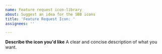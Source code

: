 ```yaml
---
name: Feature request icon-library
about: Suggest an idea for the SBB icons
title: 'Feature Request Icon: '
assignees: ''

---
```


**Describe the icon you'd like**
A clear and concise description of what you want.
